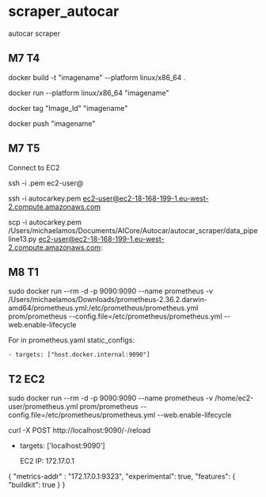 # scraper_autocar
autocar scraper

## M7 T4
  docker build -t "imagename" --platform linux/x86_64 .
  
  docker run --platform linux/x86_64 "imagename"
  
  docker tag "Image_Id" "imagename"
  
  docker push "imagename"
  
 ## M7 T5
 Connect to EC2
 
 ssh -i <key-pair-name>.pem ec2-user@<public-dns>
 
 ssh -i autocarkey.pem ec2-user@ec2-18-168-199-1.eu-west-2.compute.amazonaws.com
  
 scp -i autocarkey.pem /Users/michaelamos/Documents/AICore/Autocar/autocar_scraper/data_pipeline13.py ec2-user@ec2-18-168-199-1.eu-west-2.compute.amazonaws.com:  
  
## M8 T1
sudo docker run --rm -d -p 9090:9090 --name prometheus -v /Users/michaelamos/Downloads/prometheus-2.36.2.darwin-amd64/prometheus.yml:/etc/prometheus/prometheus.yml prom/prometheus --config.file=/etc/prometheus/prometheus.yml --web.enable-lifecycle

  For in prometheus.yaml
  static_configs:
  
    - targets: ["host.docker.internal:9090"]

## T2 EC2 
sudo docker run --rm -d -p 9090:9090 --name prometheus -v /home/ec2-user/prometheus.yml prom/prometheus --config.file=/etc/prometheus/prometheus.yml --web.enable-lifecycle

  curl -X POST http://localhost:9090/-/reload
  
- targets: ['localhost:9090']
  
  EC2 IP: 172.17.0.1
  
{
  "metrics-addr" : "172.17.0.1:9323",
  "experimental": true,
  "features": {
  "buildkit": true
  }
}
